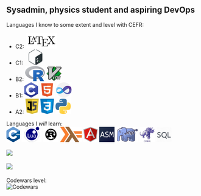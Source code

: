 ## Sysadmin, physics student and aspiring DevOps
<!--
**birrabenzina/birrabenzina** is a ✨ _special_ ✨ repository because its `README.md` (this file) appears on your GitHub profile.

Here are some ideas to get you started:

- 🔭 I’m currently working on ...
- 🌱 I’m currently learning ...
- 👯 I’m looking to collaborate on ...
- 🤔 I’m looking for help with ...
- 💬 Ask me about ...
- 📫 How to reach me: ...
- 😄 Pronouns: ...
- ⚡ Fun fact: ...
-->
<div>
Languages I know to some extent and level with CEFR:<br/>
<ul>
	<li>C2: <code><img height="40" src="./icons/latex.png" alt="LaTeX"></code></li>
	<li>C1: <code><img height="40" src="./icons/bash.png" alt="Shell"></code></li>
	<li>B2: <code><img height="40" src="./icons/r.svg" alt="R"></code> <code><img height="40" src="./icons/vim.svg" alt="Vimscript"></code></li>
	<li>B1: <code><img height="40" src="./icons/c.png" alt="C"></code> <code><img height="40" src="./icons/html.png" alt="HTML"></code> <code><img height="40" src="./icons/vba.png"></code></li>
	<li>A2: <code><img height="40" src="./icons/js.jpg" alt="JavaScript"></code> <code><img height="40" src="./icons/css1.png" alt="CSS"></code> <code><img height="40" src="./icons/python.png" alt="Python"></code></li>
</ul>
</div>
<div>
Languages I <i>will</i> learn:<br/>
<code><img height="40" src="./icons/cpp.png" alt="C++"></code>
<code><img height="40" src="./icons/lua.png" alt="Lua"></code>
<code><img height="40" src="./icons/rust.jpg" alt="Rust"></code>
<code><img height="40" src="./icons/haskell.png" alt="Haskell"></code>
<code><img height="40" src="./icons/angular.png" alt="Angular"></code>
<code><img height="40" src="./icons/assembly.png" alt="Assembly"></code>
<code><img height="40" src="./icons/php.png" alt="PHP"></code>
<code><img height="40" src="./icons/cobol.jpg" alt="COBOL"></code>
<code><img height="40" src="./icons/sql.png" alt="SQL"></code>
</div>
<br/>
<div><img src="https://github-readme-stats.vercel.app/api?username=birrabenzina&show_icons=true&theme=radical"></div>
<br/>
<div><img src="https://github-readme-stats.vercel.app/api/top-langs/?username=birrabenzina&theme=radical"></div>
<br/>
<div>
Codewars level:<br/>
<img src="https://www.codewars.com/users/birrabenzina/badges/large" alt="Codewars"><br/>
</div>